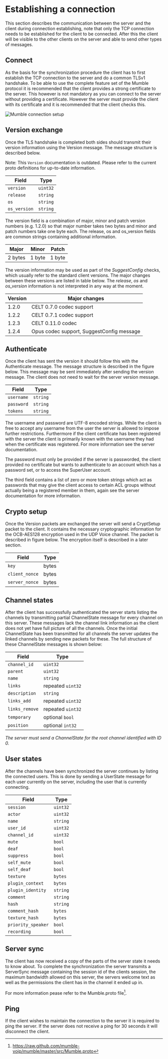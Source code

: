 # Establishing a connection

This section describes the communication between the server and the client
during connection establishing, note that only the TCP connection needs
to be established for the client to be connected. After this the client
will be visible to the other clients on the server and able to send other
types of messages.

## Connect

As the basis for the synchronization procedure the client has to first
establish the TCP connection to the server and do a common TLSv1 handshake.
To be able to use the complete feature set of the Mumble protocol it is
recommended that the client provides a strong certificate to the server.
This however is not mandatory as you can connect to the server without
providing a certificate. However the server must provide the client with
its certificate and it is recommended that the client checks this.

![Mumble connection setup](resources/mumble_connection_setup.png)

## Version exchange

Once the TLS handshake is completed both sides should transmit their version
information using the Version message. The message structure is described below.

Note: This `Version` documentation is outdated. Please refer to the current proto definitions for up-to-date information.

| Field        | Type     |
| ------------ | -------- |
| `version`    | `uint32` |
| `release`    | `string` |
| `os`         | `string` |
| `os_version` | `string` |

The version field is a combination of major, minor and patch version numbers (e.g. 1.2.0)
so that major number takes two bytes and minor and patch numbers take one byte each.
The release, os and os_version
fields are common strings containing additional information.

| Major   | Minor  | Patch  |
| ------- | ------ | ------ |
| 2 bytes | 1 byte | 1 byte |

The version information may be used as part of the *SuggestConfig* checks, which usually
refer to the standard client versions. The major changes between these versions are listed
in table below. The *release*, *os* and *os_version* information is not interpreted in
any way at the moment.

| Version | Major changes                             |
| ------- | ----------------------------------------- |
| 1.2.0   | CELT 0.7.0 codec support                  |
| 1.2.2   | CELT 0.7.1 codec support                  |
| 1.2.3   | CELT 0.11.0 codec                         |
| 1.2.4   | Opus codec support, SuggestConfig message |

## Authenticate

Once the client has sent the version it should follow this with the Authenticate message.
The message structure is described in the figure below. This message may be sent immediately
after sending the version message. The client does not need to wait for the server version
message.

| Field      | Type     |
| ---------- | -------- |
| `username` | `string` |
| `password` | `string` |
| `tokens`   | `string` |

The username and password are UTF-8 encoded strings. While the client is free to accept any
username from the user the server is allowed to impose further restrictions. Furthermore
if the client certificate has been registered with the server the client is primarily
known with the username they had when the certificate was registered. For more
information see the server documentation.

The password must only be provided if the server is passworded, the client provided no
certificate but wants to authenticate to an account which has a password set, or to
access the SuperUser account.

The third field contains a list of zero or more token strings which act as passwords
that may give the client access to certain ACL groups without actually being a
registered member in them, again see the server documentation for more information.

## Crypto setup

Once the Version packets are exchanged the server will send a CryptSetup packet to
the client. It contains the necessary cryptographic information for the OCB-AES128
encryption used in the UDP Voice channel. The packet is described in figure
below. The encryption itself is described in a later section.

| Field          | Type  |
| -------------- | ----- |
| `key`          | bytes |
| `client_nonce` | bytes |
| `server_nonce` | bytes |

## Channel states

After the client has successfully authenticated the server starts listing the channels
by transmitting partial ChannelState message for every channel on this server. These
messages lack the channel link information as the client does not yet have full
picture of all the channels. Once the initial ChannelState has been transmitted
for all channels the server updates the linked channels by sending new packets for
these. The full structure of these ChannelState messages is shown below:

| Field          | Type              |
| -------------- | ----------------- |
| `channel_id`   | `uint32`          |
| `parent`       | `uint32`          |
| `name`         | `string`          |
| `links`        | repeated `uint32` |
| `description`  | `string`          |
| `links_add`    | repeated `uint32` |
| `links_remove` | repeated `uint32` |
| `temporary`    | optional `bool`   |
| `position`     | optional `int32`  |

*The server must send a ChannelState for the root channel identified with ID 0.*

## User states

After the channels have been synchronized the server continues by listing the
connected users. This is done by sending a UserState message for each user
currently on the server, including the user that is currently connecting.

| Field              | Type     |
| ------------------ | -------- |
| `session`          | `uint32` |
| `actor`            | `uint32` |
| `name`             | `string` |
| `user_id`          | `uint32` |
| `channel_id`       | `uint32` |
| `mute`             | `bool`   |
| `deaf`             | `bool`   |
| `suppress`         | `bool`   |
| `self_mute`        | `bool`   |
| `self_deaf`        | `bool`   |
| `texture`          | `bytes`  |
| `plugin_context`   | `bytes`  |
| `plugin_identity`  | `string` |
| `comment`          | `string` |
| `hash`             | `string` |
| `comment_hash`     | `bytes`  |
| `texture_hash`     | `bytes`  |
| `priority_speaker` | `bool`   |
| `recording`        | `bool`   |

## Server sync

The client has now received a copy of the parts of the server state it
needs to know about. To complete the synchronization the server transmits
a ServerSync message containing the session id of the clients session,
the maximum bandwidth allowed on this server, the servers welcome text
as well as the permissions the client has in the channel it ended up in.

For more information pease refer to the Mumble.proto file[^1].

## Ping

If the client wishes to maintain the connection to the server it is required
to ping the server. If the server does not receive a ping for 30 seconds it
will disconnect the client.

[^1]: <https://raw.github.com/mumble-voip/mumble/master/src/Mumble.proto>
